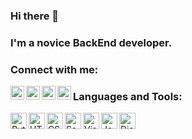 ### Hi there 👋

### I'm a novice BackEnd developer.

### Connect with me:
[<img align="left" alt="Roman Balandin | LinkedIn" width="22px" src="https://cdn.jsdelivr.net/npm/simple-icons@v3/icons/linkedin.svg" />][linkedin]
[<img align="left" alt="Roman Balandin | Instagram" width="22px" src="https://cdn.jsdelivr.net/npm/simple-icons@v3/icons/instagram.svg" />][instagram]
[<img align="left" alt="Roman Balandin | VK" width="22px" src="https://cdn.jsdelivr.net/npm/simple-icons@v3/icons/vk.svg" />][vk]
[<img align="left" alt="Roman Balandin | Telegram" width="22px" src="https://cdn.jsdelivr.net/npm/simple-icons@v3/icons/telegram.svg" />][telegram]


### Languages and Tools:

<img align="left" alt="Python" width="26px" src="https://img.icons8.com/color/100/000000/python--v2.svg" />
<img align="left" alt="HTML5" width="26px" src="https://img.icons8.com/color/100/000000/html-5--v1.svg" />
<img align="left" alt="CSS3" width="26px" src="https://img.icons8.com/color/100/000000/css3.svg" />
<img align="left" alt="Sass" width="26px" src="https://img.icons8.com/color/100/000000/sass.svg" />
<img align="left" alt="Visual Studio Code" width="26px" src="https://img.icons8.com/color/100/000000/visual-studio-code-2019.svg" />
<img align="left" alt="JavaScript" width="26px" src="https://img.icons8.com/color/100/000000/javascript--v2.svg" />
<img align="left" alt="Django" width="26px" src="https://img.icons8.com/color/48/000000/django.svg" />




[linkedin]: https://www.linkedin.com/in/naithy/
[instagram]: https://www.instagram.com/na1thy/
[vk]: https://vk.com/naithy
[telegram]: https://t.me/naithy



